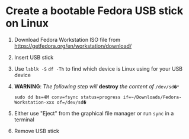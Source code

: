 # Create a bootable Fedora USB stick on Linux

1. Download Fedora Workstation ISO file from <https://getfedora.org/en/workstation/download/>

1. Insert USB stick

1. Use `lsblk -S` `df -Th` to find which device is Linux using for your USB device

1. **WARNING**: *The following step will* **destroy** *the content of* `/dev/sd�*`
    ```
    sudo dd bs=4M conv=fsync status=progress if=~/Downloads/Fedora-Workstation-xxx of=/dev/sd�
    ```

1. Either use "Eject" from the graphical file manager or run `sync` in a terminal

1. Remove USB stick
